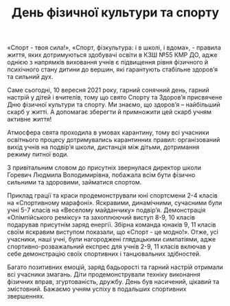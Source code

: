﻿---
title: День фізичної культури та спорту
---

«Спорт - твоя сила!», «Спорт, фізкультура: і в школі, і вдома», - правила життя, яких дотримуються здобувачі освіти  в КЗШ №55 КМР ДО, адже однією з напрямків виховання учнів є підвищення рівня фізичного й психічного стану дитини до вершин, які гарантують стабільне здоров’я та сильний дух.

Саме сьогодні, 10 вересня 2021 року, гарний сонячний день, гарний настрій у дітей і вчителів, тому що свято Спорту та Здоров’я присвячене Дню фізичної культури та спорту. Ми знаємо, що здоров’я – найбільший скарб у житті. А допомагає зберегти й примножити цей скарб учням активне життя!

Атмосфера свята проходила в умовах карантину, тому всі учасники освітнього процесу дотримувались карантинних правил: організований вихід учнів на подвір’я школи, дистанція між дітьми, дотримання режиму питної води.

З привітальним словом до присутніх звернулася директор школи Горевич Людмила Володимирівна, побажала всім бути фізично сильними та здоровими, займатися спортом.

Приклад грації та краси продемонстрували юні спортсмени 2-4 класів на «Спортивному марафоні». Яскравими, динамічними, сучасними були учні 5-7 класів на «Веселому майданчику» подвір’я. Демонстрація «Олімпійського реміксу» та захоплюючий виступ 8-9, 10 класів подарував присутнім заряд енергії. Збірна команда юнаків 9, 11 класів своїм яскравим виступом показали, що «Спорт - це модно!». Отже, усі учасники, наші учні, були нагороджені глядацькими симпатіями, адже спортивно-розважальний експрес для учнів 2-9, 11 класів включав у себе демонстрацію своїх спортивних і танцювальних здібностей.

Багато позитивних емоцій, заряд бадьорості та гарний настрій отримали всі учасники змагань. Діти продемонстрували техніку виконання фізичних вправ, згуртованість, дружбу. День був насичений, цікавий та змістовний. Бажаємо учням успіху в подальших спортивних звершеннях.

<slideshow></slideshow>

<youtube id="HUwGmjuGBhY"></youtube>